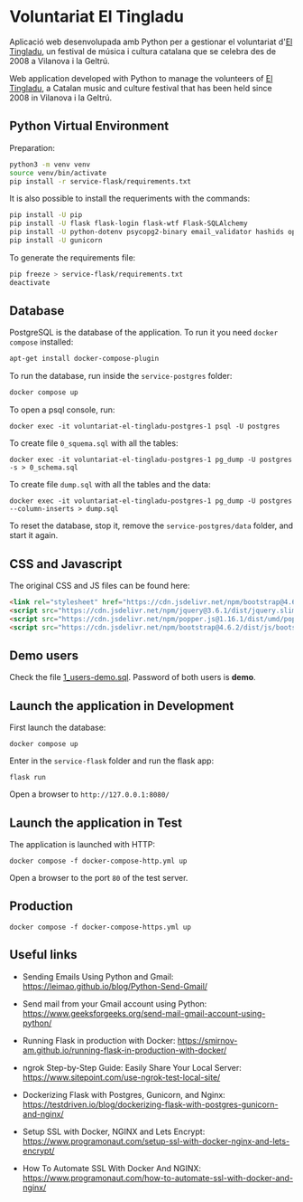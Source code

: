 # Voluntariat El Tingladu

Aplicació web desenvolupada amb Python per a gestionar el voluntariat d'[El Tingladu](https://www.eltingladu.cat/), un festival de música i cultura catalana que se celebra des de 2008 a Vilanova i la Geltrú.

Web application developed with Python to manage the volunteers of [El Tingladu](https://www.eltingladu.cat/), a Catalan music and culture festival that has been held since 2008 in Vilanova i la Geltrú.

## Python Virtual Environment

Preparation:

```bash
python3 -m venv venv
source venv/bin/activate
pip install -r service-flask/requirements.txt
```

It is also possible to install the requeriments with the commands:

```bash
pip install -U pip
pip install -U flask flask-login flask-wtf Flask-SQLAlchemy
pip install -U python-dotenv psycopg2-binary email_validator hashids openpyxl
pip install -U gunicorn
```

To generate the requirements file:

```bash
pip freeze > service-flask/requirements.txt
deactivate
```

## Database

PostgreSQL is the database of the application. To run it you need `docker compose` installed:

```bash
apt-get install docker-compose-plugin
```

To run the database, run inside the `service-postgres` folder:

```bash
docker compose up
```

To open a psql console, run:

```
docker exec -it voluntariat-el-tingladu-postgres-1 psql -U postgres
```

To create file `0_squema.sql` with all the tables:

```
docker exec -it voluntariat-el-tingladu-postgres-1 pg_dump -U postgres -s > 0_schema.sql
```

To create file `dump.sql` with all the tables and the data:
```
docker exec -it voluntariat-el-tingladu-postgres-1 pg_dump -U postgres --column-inserts > dump.sql
```

To reset the database, stop it, remove the `service-postgres/data` folder, and start it again.

## CSS and Javascript

The original CSS and JS files can be found here:

```html
<link rel="stylesheet" href="https://cdn.jsdelivr.net/npm/bootstrap@4.6.2/dist/css/bootstrap.min.css">
<script src="https://cdn.jsdelivr.net/npm/jquery@3.6.1/dist/jquery.slim.min.js"></script>
<script src="https://cdn.jsdelivr.net/npm/popper.js@1.16.1/dist/umd/popper.min.js"></script>
<script src="https://cdn.jsdelivr.net/npm/bootstrap@4.6.2/dist/js/bootstrap.bundle.min.js"></script>
```

## Demo users

Check the file [1_users-demo.sql](./service-postgres/sql/1_users_demo.sql). Password of both users is **demo**.

## Launch the application in Development

First launch the database:

```
docker compose up
```

Enter in the `service-flask` folder and run the flask app:

```
flask run
```

Open a browser to `http://127.0.0.1:8080/`

## Launch the application in Test

The application is launched with HTTP:
```
docker compose -f docker-compose-http.yml up
```

Open a browser to the port `80` of the test server.


## Production

```
docker compose -f docker-compose-https.yml up
```

## Useful links

* Sending Emails Using Python and Gmail: https://leimao.github.io/blog/Python-Send-Gmail/

* Send mail from your Gmail account using Python: https://www.geeksforgeeks.org/send-mail-gmail-account-using-python/

* Running Flask in production with Docker: https://smirnov-am.github.io/running-flask-in-production-with-docker/

* ngrok Step-by-Step Guide: Easily Share Your Local Server: https://www.sitepoint.com/use-ngrok-test-local-site/

* Dockerizing Flask with Postgres, Gunicorn, and Nginx: https://testdriven.io/blog/dockerizing-flask-with-postgres-gunicorn-and-nginx/

* Setup SSL with Docker, NGINX and Lets Encrypt: https://www.programonaut.com/setup-ssl-with-docker-nginx-and-lets-encrypt/

* How To Automate SSL With Docker And NGINX: https://www.programonaut.com/how-to-automate-ssl-with-docker-and-nginx/